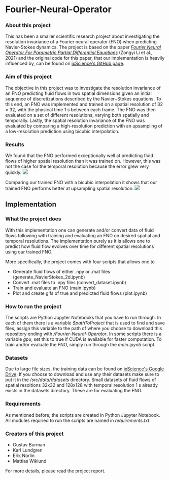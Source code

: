 # Fourier-Neural-Operator

### About this project ###
This has been a smaller scientific research project about investigating the resolution invariance of a Fourier neural operator (FNO) when predicting Navier-Stokes dynamics. The project is based on the paper [*Fourier Neural Operator For Parametric Partial Differential Equations*](https://arxiv.org/pdf/2010.08895.pdf) (Zongyi Li et al., 2021) and the original code for this paper, that our implementation is heavily influenced by, can be found on [ixScience's GitHub page](https://github.com/ixScience/fourier_neural_operator/tree/master).

### Aim of this project ### 
The objective in this project was to investigate the resolution invariance of an FNO predicting fluid flows in two spatial dimensions given an initial sequence of discretizations described by the Navier−Stokes equations. To this end, an FNO was implemented and trained on a spatial resolution of 32 × 32, with the physical time 1 s between each frame. The FNO was then evaluated on a set of different resolutions, varying both spatially and temporally. Lastly, the spatial resolution invariance of the FNO was evaluated by comparing a high-resolution prediction with an upsampling of a low-resolution prediction using bicubic interpolation.

### Results ###
We found that the FNO performed exceptionally well at predicting fluid flows of higher spatial resolution than it was trained on. However, this was not the case for the temporal resolution because the error grew very quickly. 
![](https://github.com/erik-norlin/Fourier-Neural-Operator/blob/main/src/fno/output-flows/1024x1024/1024x1024_pred_true.gif?raw=true)

Comparing our trained FNO with a bicubic interpolation it shows that our trained FNO performs better at upsampling spatial resolution.
![](https://github.com/erik-norlin/Fourier-Neural-Operator/blob/main/src/fno/output-flows/1024x1024/1024x1024_bicubic_fno_comp.gif?raw=true)

## Implementation ##

### What the project does ###
With this implementation one can generate and/or convert data of fluid flows following with training and evaluating an FNO on desired spatial and temporal resolutions. The implementation purely as it is allows one to predict how fluid flow evolves over time for different spatial resolutions using our trained FNO.

More specifically, the project comes with four scripts that allows one to
* Generate fluid flows of either .npy or .mat files (generate_NavierStokes_2d.ipynb)
* Convert .mat files to .npy files (convert_dataset.ipynb)
* Train and evaluate an FNO (main.ipynb)
* Plot and create gifs of true and predicted fluid flows (plot.ipynb)
  
### How to run the project ### 

The scripts are Python Jupyter Notebooks that you have to run through. In each of them there is a variable *$pathToProject* that is used to find and save files, assign this variable to the path of where you choose to download this repository ending with */Fourier-Neural-Operator*. In some scripts there is a variable *gpu*, set this to true if CUDA is available for faster computation. To train and/or evaluate the FNO, simply run through the *main.ipynb* script.

### Datasets ###
Due to large file sizes, the training data can be found on [ixScience's Google Drive](https://drive.google.com/drive/folders/1UnbQh2WWc6knEHbLn-ZaXrKUZhp7pjt-). If you choose to download and use any their datasets make sure to put it in the */src/data/datasets* directory. Small datasets of fluid flows of spatial resoltions 32x32 and 128x128 with temporal resolution 1 s already exists in the datasets directory. These are for evaluating the FNO.

### Requirements ###
As mentioned before, the scripts are created in Python Jupyter Notebook. All modules requried to run the scripts are named in *requirements.txt*.

### Creators of this project ### 
* Gustav Burman
* Karl Lundgren
* Erik Norlin
* Mattias Wiklund

For more details, please read the project report.
